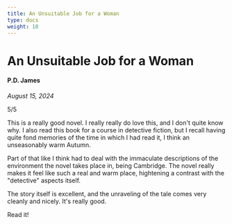 ```yaml
---
title: An Unsuitable Job for a Woman
type: docs
weight: 10
---
```


# An Unsuitable Job for a Woman

#### P.D. James

*August 15, 2024*

5/5

This is a really good novel. I really really do love this, and I don't quite know why. I also read this book for a course in detective fiction, but I recall having quite fond memories of the time in which I had read it, I think an unseasonably warm Autumn.  

Part of that like I think had to deal with the immaculate descriptions of the environment the novel takes place in, being Cambridge. The novel really makes it feel like such a real and warm place, hightening a contrast with the "detective" aspects itself.  

The story itself is excellent, and the unraveling of the tale comes very cleanly and nicely. It's really good.  

Read it!
